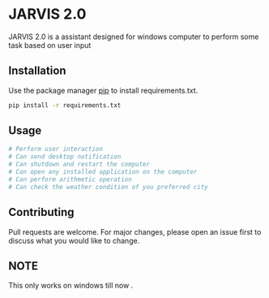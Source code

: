 # JARVIS 2.0

JARVIS 2.0 is a assistant designed for windows computer to perform some task based on user input

## Installation

Use the package manager [pip](https://pip.pypa.io/en/stable/) to install requirements.txt.

```bash
pip install -r requirements.txt
```

## Usage

```python
# Perform user interaction 
# Can send desktop notification
# Can shutdown and restart the computer
# Can open any installed application on the computer
# Can perform arithmetic operation
# Can check the weather condition of you preferred city
```

## Contributing
Pull requests are welcome. For major changes, please open an issue first to discuss what you would like to change.

## NOTE
This only works on windows till now .